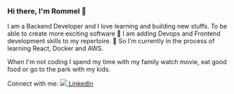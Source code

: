 ### Hi there, I'm Rommel 👋

I am a Backend Developer and I love learning and building new stuffs.
To be able to create more exciting software 🔭 I am adding Devops and Frontend development skills to my repertoire.
🌱 So I’m currently in the process of learning React, Docker and AWS.

When I'm not coding I spend my time with my family watch movie, eat good food or go to the park with my kids.

Connect with me:
[![](https://i.stack.imgur.com/gVE0j.png) LinkedIn](https://www.linkedin.com/in/rommel-dizon-medina/)

<!--
**medinar/medinar** is a ✨ _special_ ✨ repository because its `README.md` (this file) appears on your GitHub profile.

Here are some ideas to get you started:

- 🔭 I’m currently working on ...
- 🌱 I’m currently learning ...
- 👯 I’m looking to collaborate on ...
- 🤔 I’m looking for help with ...
- 💬 Ask me about ...
- 📫 How to reach me: ...
- 😄 Pronouns: ...
- ⚡ Fun fact: ...
-->
